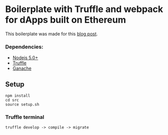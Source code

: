 # Boilerplate with Truffle and webpack for dApps built on Ethereum

This boilerplate was made for this [blog post](https://medium.freecodecamp.org/developing-an-ethereum-decentralized-voting-application-a99de24992d9).
### Dependencies:
- [Nodejs 5.0+](https://nodejs.org/en/)
- [Truffle](https://github.com/trufflesuite/truffle)
- [Ganache](http://truffleframework.com/ganache/)

## Setup
```
npm install
cd src
source setup.sh
```

### Truffle terminal
```
truffle develop -> compile -> migrate
```

